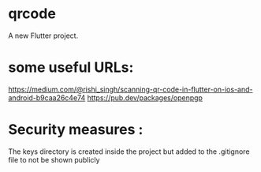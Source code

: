 # qrcode

A new Flutter project.

# some useful URLs:
https://medium.com/@rishi_singh/scanning-qr-code-in-flutter-on-ios-and-android-b9caa26c4e74
https://pub.dev/packages/openpgp

# Security measures :
The keys directory is created inside the project but added to the .gitignore file to not 
be shown publicly
